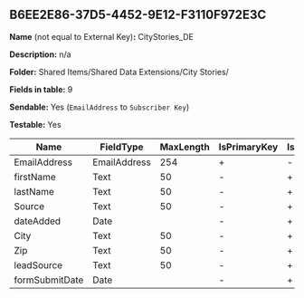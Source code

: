 ## B6EE2E86-37D5-4452-9E12-F3110F972E3C

**Name** (not equal to External Key)**:** CityStories_DE

**Description:** n/a

**Folder:** Shared Items/Shared Data Extensions/City Stories/

**Fields in table:** 9

**Sendable:** Yes (`EmailAddress` to `Subscriber Key`)

**Testable:** Yes

| Name | FieldType | MaxLength | IsPrimaryKey | IsNullable | DefaultValue |
| --- | --- | --- | --- | --- | --- |
| EmailAddress | EmailAddress | 254 | + | - |  |
| firstName | Text | 50 | - | + |  |
| lastName | Text | 50 | - | + |  |
| Source | Text | 50 | - | + |  |
| dateAdded | Date |  | - | + | GetDate() |
| City | Text | 50 | - | + |  |
| Zip | Text | 50 | - | + |  |
| leadSource | Text | 50 | - | + |  |
| formSubmitDate | Date |  | - | + |  |
